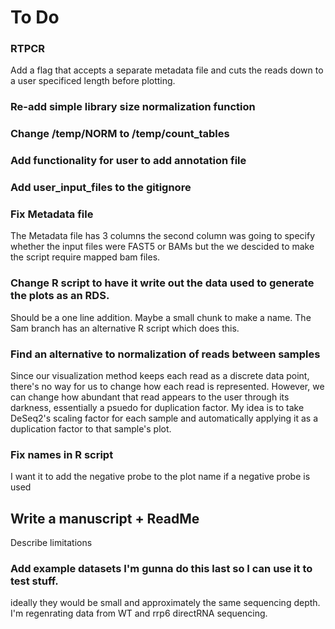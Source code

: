 # To Do

### RTPCR
Add a flag that accepts a separate metadata file and cuts the reads down to a user specificed length before plotting.

### Re-add simple library size normalization function

### Change /temp/NORM to /temp/count_tables

### Add functionality for user to add annotation file

### Add user_input_files to the gitignore

### Fix Metadata file
The Metadata file has 3 columns the second column was going to specify whether the input files were FAST5 or BAMs but the we descided to make the script require mapped bam files. 

### Change R script to have it write out the data used to generate the plots as an RDS. 
Should be a one line addition. Maybe a small chunk to make a name. The Sam branch has an alternative R script which does this.

### Find an alternative to normalization of reads between samples
Since our visualization method keeps each read as a discrete data point, there's no way for us to change how each read is represented. However, we can change how abundant that read appears to the user through its darkness, essentially a psuedo for duplication factor. My idea is to take DeSeq2's scaling factor for each sample and automatically applying it as a duplication factor to that sample's plot. 

### Fix names in R script
I want it to add the negative probe to the plot name if a negative probe is used

## Write a manuscript + ReadMe

Describe limitations

### Add example datasets I'm gunna do this last so I can use it to test stuff.

ideally they would be small and approximately the same sequencing depth.
I'm regenrating data from WT and rrp6 directRNA sequencing. 
